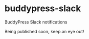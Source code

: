 buddypress-slack
================

BuddyPress Slack notifications

Being published soon, keep an eye out! 

